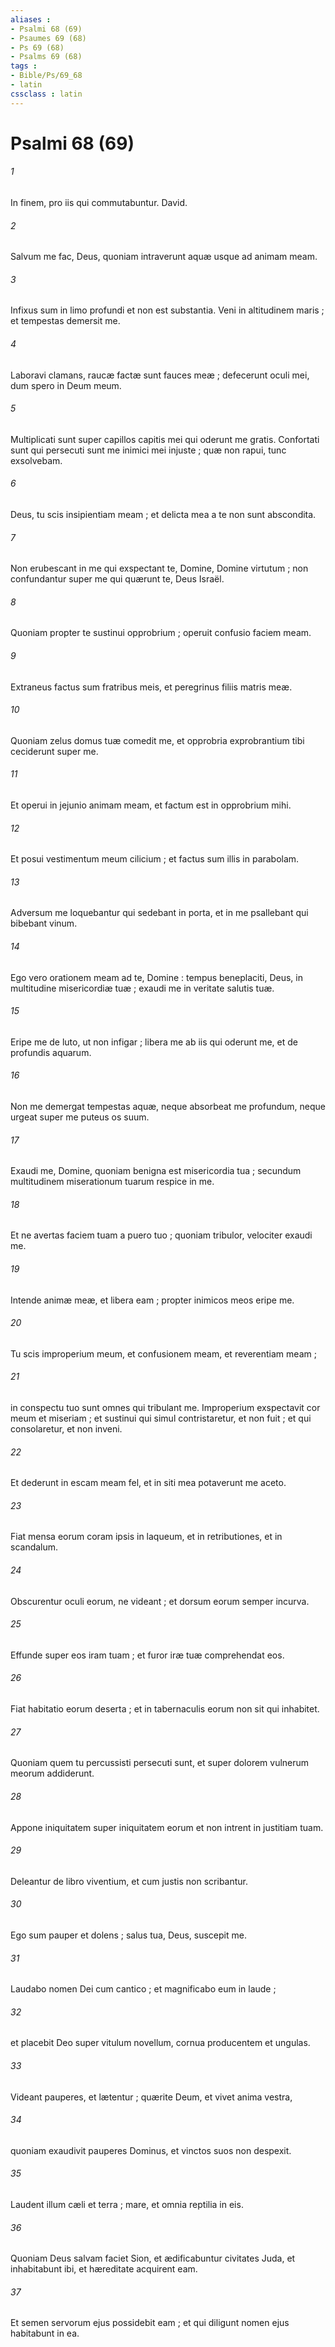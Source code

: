 ```yaml
---
aliases : 
- Psalmi 68 (69)
- Psaumes 69 (68)
- Ps 69 (68)
- Psalms 69 (68)
tags : 
- Bible/Ps/69_68
- latin
cssclass : latin
---
```


# Psalmi 68 (69)

###### 1
In finem, pro iis qui commutabuntur. David.
###### 2
Salvum me fac, Deus, quoniam intraverunt aquæ usque ad animam meam.
###### 3
Infixus sum in limo profundi et non est substantia. Veni in altitudinem maris ; et tempestas demersit me.
###### 4
Laboravi clamans, raucæ factæ sunt fauces meæ ; defecerunt oculi mei, dum spero in Deum meum.
###### 5
Multiplicati sunt super capillos capitis mei qui oderunt me gratis. Confortati sunt qui persecuti sunt me inimici mei injuste ; quæ non rapui, tunc exsolvebam.
###### 6
Deus, tu scis insipientiam meam ; et delicta mea a te non sunt abscondita.
###### 7
Non erubescant in me qui exspectant te, Domine, Domine virtutum ; non confundantur super me qui quærunt te, Deus Israël.
###### 8
Quoniam propter te sustinui opprobrium ; operuit confusio faciem meam.
###### 9
Extraneus factus sum fratribus meis, et peregrinus filiis matris meæ.
###### 10
Quoniam zelus domus tuæ comedit me, et opprobria exprobrantium tibi ceciderunt super me.
###### 11
Et operui in jejunio animam meam, et factum est in opprobrium mihi.
###### 12
Et posui vestimentum meum cilicium ; et factus sum illis in parabolam.
###### 13
Adversum me loquebantur qui sedebant in porta, et in me psallebant qui bibebant vinum.
###### 14
Ego vero orationem meam ad te, Domine : tempus beneplaciti, Deus, in multitudine misericordiæ tuæ ; exaudi me in veritate salutis tuæ.
###### 15
Eripe me de luto, ut non infigar ; libera me ab iis qui oderunt me, et de profundis aquarum.
###### 16
Non me demergat tempestas aquæ, neque absorbeat me profundum, neque urgeat super me puteus os suum.
###### 17
Exaudi me, Domine, quoniam benigna est misericordia tua ; secundum multitudinem miserationum tuarum respice in me.
###### 18
Et ne avertas faciem tuam a puero tuo ; quoniam tribulor, velociter exaudi me.
###### 19
Intende animæ meæ, et libera eam ; propter inimicos meos eripe me.
###### 20
Tu scis improperium meum, et confusionem meam, et reverentiam meam ;
###### 21
in conspectu tuo sunt omnes qui tribulant me. Improperium exspectavit cor meum et miseriam ; et sustinui qui simul contristaretur, et non fuit ; et qui consolaretur, et non inveni.
###### 22
Et dederunt in escam meam fel, et in siti mea potaverunt me aceto.
###### 23
Fiat mensa eorum coram ipsis in laqueum, et in retributiones, et in scandalum.
###### 24
Obscurentur oculi eorum, ne videant ; et dorsum eorum semper incurva.
###### 25
Effunde super eos iram tuam ; et furor iræ tuæ comprehendat eos.
###### 26
Fiat habitatio eorum deserta ; et in tabernaculis eorum non sit qui inhabitet.
###### 27
Quoniam quem tu percussisti persecuti sunt, et super dolorem vulnerum meorum addiderunt.
###### 28
Appone iniquitatem super iniquitatem eorum et non intrent in justitiam tuam.
###### 29
Deleantur de libro viventium, et cum justis non scribantur.
###### 30
Ego sum pauper et dolens ; salus tua, Deus, suscepit me.
###### 31
Laudabo nomen Dei cum cantico ; et magnificabo eum in laude ;
###### 32
et placebit Deo super vitulum novellum, cornua producentem et ungulas.
###### 33
Videant pauperes, et lætentur ; quærite Deum, et vivet anima vestra,
###### 34
quoniam exaudivit pauperes Dominus, et vinctos suos non despexit.
###### 35
Laudent illum cæli et terra ; mare, et omnia reptilia in eis.
###### 36
Quoniam Deus salvam faciet Sion, et ædificabuntur civitates Juda, et inhabitabunt ibi, et hæreditate acquirent eam.
###### 37
Et semen servorum ejus possidebit eam ; et qui diligunt nomen ejus habitabunt in ea.
